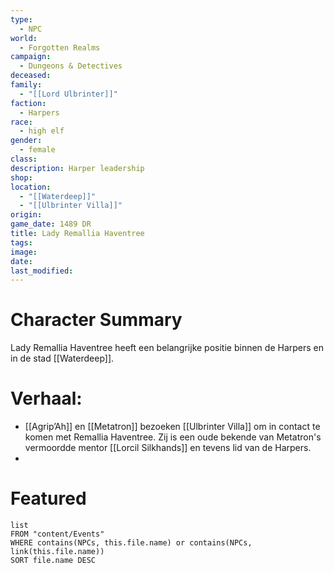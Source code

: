 ```yaml
---
type:
  - NPC
world:
  - Forgotten Realms
campaign:
  - Dungeons & Detectives
deceased: 
family:
  - "[[Lord Ulbrinter]]"
faction:
  - Harpers
race:
  - high elf
gender:
  - female
class: 
description: Harper leadership
shop: 
location:
  - "[[Waterdeep]]"
  - "[[Ulbrinter Villa]]"
origin: 
game_date: 1489 DR
title: Lady Remallia Haventree
tags: 
image: 
date: 
last_modified:
---
```

# Character Summary
Lady Remallia Haventree heeft een belangrijke positie binnen de Harpers en in de stad [[Waterdeep]]. 

# Verhaal:
- [[Agrip’Ah]] en [[Metatron]] bezoeken [[Ulbrinter Villa]] om in contact te komen met Remallia Haventree. Zij is een oude bekende van Metatron's vermoordde mentor [[Lorcil Silkhands]]  en tevens lid van de Harpers. 
- 
# Featured
```dataview
list
FROM "content/Events"
WHERE contains(NPCs, this.file.name) or contains(NPCs, link(this.file.name))
SORT file.name DESC
```
